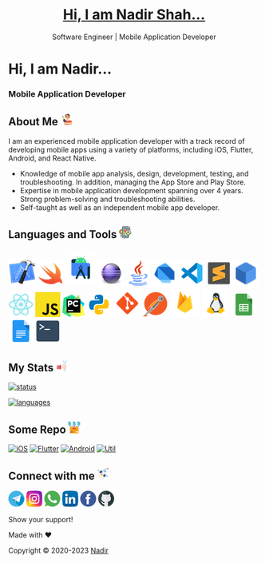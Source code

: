 <h1 align="center">
  <a href="https://github.com/lonewolfnadhu">    
    Hi, I am Nadir Shah...
  </a>
</h1>

<p align="center">
  Software Engineer | Mobile Application Developer
</p>

# Hi, I am Nadir...

### Mobile Application Developer


## About Me [<img src="https://github.com/lonewolfnadhu/lonewolfnadhu/blob/main/Resources/auther-icon.png">](https://github.com/lonewolfnadhu)
I am an experienced mobile application developer with a track record of developing mobile apps using a variety of platforms, including iOS, Flutter, Android, and React Native.

- Knowledge of mobile app analysis, design, development, testing, and troubleshooting. In addition, managing the App Store and Play Store. 
- Expertise in mobile application development spanning over 4 years. Strong problem-solving and troubleshooting abilities.
- Self-taught as well as an independent mobile app developer.


## Languages and Tools [<img src="https://github.com/lonewolfnadhu/lonewolfnadhu/blob/main/Resources/extras-icon.png">](https://github.com/lonewolfnadhu)
[<img src="https://github.com/lonewolfnadhu/lonewolfnadhu/blob/main/Resources/xcode-icon.png">](https://github.com/lonewolfnadhu)
[<img src="https://github.com/lonewolfnadhu/lonewolfnadhu/blob/main/Resources/swift-icon.png">](https://github.com/lonewolfnadhu)
[<img src="https://github.com/lonewolfnadhu/lonewolfnadhu/blob/main/Resources/android-studio-icon.png">](https://github.com/lonewolfnadhu)
[<img src="https://github.com/lonewolfnadhu/lonewolfnadhu/blob/main/Resources/eclipse-icon.png">](https://github.com/lonewolfnadhu)
[<img src="https://github.com/lonewolfnadhu/lonewolfnadhu/blob/main/Resources/java-icon.png">](https://github.com/lonewolfnadhu)
[<img src="https://github.com/lonewolfnadhu/lonewolfnadhu/blob/main/Resources/dart-icon.png">](https://github.com/lonewolfnadhu)
[<img src="https://github.com/lonewolfnadhu/lonewolfnadhu/blob/main/Resources/vs-code-icon.png">](https://github.com/lonewolfnadhu)
[<img src="https://github.com/lonewolfnadhu/lonewolfnadhu/blob/main/Resources/sublime-icon.png">](https://github.com/lonewolfnadhu)
[<img src="https://github.com/lonewolfnadhu/lonewolfnadhu/blob/main/Resources/netbeans-icon.png">](https://github.com/lonewolfnadhu)
[<img src="https://github.com/lonewolfnadhu/lonewolfnadhu/blob/main/Resources/react-native-icon.png">](https://github.com/lonewolfnadhu)
[<img src="https://github.com/lonewolfnadhu/lonewolfnadhu/blob/main/Resources/java-script-icon.png">](https://github.com/lonewolfnadhu)
[<img src="https://github.com/lonewolfnadhu/lonewolfnadhu/blob/main/Resources/pycharm-icon.png">](https://github.com/lonewolfnadhu)
[<img src="https://github.com/lonewolfnadhu/lonewolfnadhu/blob/main/Resources/python-icon.png">](https://github.com/lonewolfnadhu)
[<img src="https://github.com/lonewolfnadhu/lonewolfnadhu/blob/main/Resources/git-icon.png">](https://github.com/lonewolfnadhu)
[<img src="https://github.com/lonewolfnadhu/lonewolfnadhu/blob/main/Resources/postman-icon.png">](https://github.com/lonewolfnadhu)
[<img src="https://github.com/lonewolfnadhu/lonewolfnadhu/blob/main/Resources/firebase-icon.png">](https://github.com/lonewolfnadhu)
[<img src="https://github.com/lonewolfnadhu/lonewolfnadhu/blob/main/Resources/linux-icon.png">](https://github.com/lonewolfnadhu)
[<img src="https://github.com/lonewolfnadhu/lonewolfnadhu/blob/main/Resources/google-sheet-icon.png">](https://github.com/lonewolfnadhu)
[<img src="https://github.com/lonewolfnadhu/lonewolfnadhu/blob/main/Resources/google-doc-icon.png">](https://github.com/lonewolfnadhu)
[<img src="https://github.com/lonewolfnadhu/lonewolfnadhu/blob/main/Resources/terminal-icon.png">](https://github.com/lonewolfnadhu)


## My Stats [<img src="https://github.com/lonewolfnadhu/lonewolfnadhu/blob/main/Resources/install-icon.png">](https://github.com/lonewolfnadhu)
[![status](https://github-readme-stats.vercel.app/api?username=lonewolfnadhu&show_icons=true&theme=radical)](https://github.com/lonewolfnadhu)

[![languages](https://github-readme-stats.vercel.app/api/top-langs/?username=lonewolfnadhu&langs_count=8&layout=compact)](https://github.com/lonewolfnadhu)


## Some Repo [<img src="https://github.com/lonewolfnadhu/lonewolfnadhu/blob/main/Resources/repository-icon.png">](https://github.com/lonewolfnadhu)
[![iOS](https://github-readme-stats.vercel.app/api/pin/?username=lonewolfnadhu&repo=iOS)](https://github.com/lonewolfnadhu/iOS)
[![Flutter](https://github-readme-stats.vercel.app/api/pin/?username=lonewolfnadhu&repo=Flutter)](https://github.com/lonewolfnadhu/Flutter)
[![Android](https://github-readme-stats.vercel.app/api/pin/?username=lonewolfnadhu&repo=Android)](https://github.com/lonewolfnadhu/Android)
[![Util](https://github-readme-stats.vercel.app/api/pin/?username=lonewolfnadhu&repo=ReactNative)](https://github.com/lonewolfnadhu/Utils)


## Connect with me [<img src="https://github.com/lonewolfnadhu/lonewolfnadhu/blob/main/Resources/projects-icon.png">](https://github.com/lonewolfnadhu)
[<img src="https://github.com/lonewolfnadhu/lonewolfnadhu/blob/main/Resources/telegram-icon.png">](https://t.me/lonewolfnadhu)
[<img src="https://github.com/lonewolfnadhu/lonewolfnadhu/blob/main/Resources/instagram-icon.png">](https://www.instagram.com/lonewolfnadhu/)
[<img src="https://github.com/lonewolfnadhu/lonewolfnadhu/blob/main/Resources/whatsapp-icon.png">](https://api.whatsapp.com/send?phone=07442013458&lang=en)
[<img src="https://github.com/lonewolfnadhu/lonewolfnadhu/blob/main/Resources/linkedin-icon.png">](https://www.linkedin.com/in/lonewolfnadhu/)
[<img src="https://github.com/lonewolfnadhu/lonewolfnadhu/blob/main/Resources/facebook-icon.png">](https://www.facebook.com/lonewolfnadhu/)
[<img src="https://github.com/lonewolfnadhu/lonewolfnadhu/blob/main/Resources/github-icon.png">](https://github.com/lonewolfnadhu)


Show your support!


Made with ❤️


Copyright © 2020-2023 [Nadir](https://linktr.ee/lonewolfnadhu)
